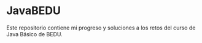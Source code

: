 # JavaBEDU
Este repositorio contiene mi progreso y soluciones a los retos del curso de Java Básico de BEDU. 
